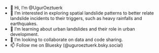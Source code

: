 - 👋 Hi, I’m @UgurOeztuerk
- 👀 I’m interested in exploring spatial landslide patterns to better relate landslide incidents to their triggers, such as heavy rainfalls and earthquakes.
- 🌱 I’m learning about urban landslides and their role in urban development.
- 💞️ I’m looking to collaborate on data and code sharing.
- 📫 Follow me on Bluesky (@uguroeztuerk.bsky.social)

<!---
UgurOeztuerk/UgurOeztuerk is a ✨ special ✨ repository because its `README.md` (this file) appears on your GitHub profile.
You can click the Preview link to take a look at your changes.
--->
